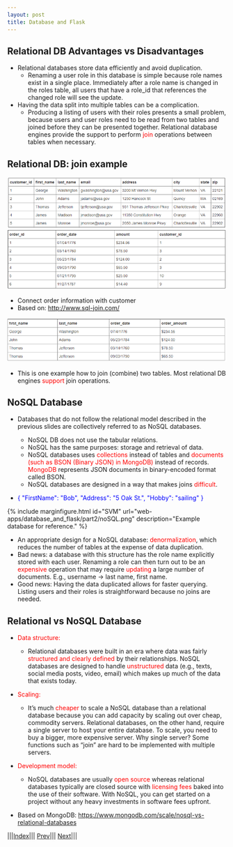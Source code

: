 ```yaml
---
layout: post
title: Database and Flask
---
```


## Relational DB Advantages vs Disadvantages

* Relational databases store data efficiently and avoid duplication. 
  * Renaming a user role in this database is simple because role names exist in a single place. Immediately after a role name is changed in the roles table, all users that have a role_id that references the changed role will see the update.
* Having the data split into multiple tables can be a complication.
  * Producing a listing of users with their roles presents a small problem, because users and user roles need to be read from two tables and joined before they can be presented together. Relational database engines provide the support to perform <font color=red>join</font> operations between tables when necessary.
  
## Relational DB: join example

![](rdb.png)
![](rdb1.png)

* Connect order information with customer
* Based on: <http://www.sql-join.com/>

![](rdb2.png)
* This is one example how to join (combine) two tables.
Most relational DB engines <font color=red>support</font> join operations.

## NoSQL Database

* Databases that do not follow the relational model described in the previous slides are collectively referred to as NoSQL databases.
  * NoSQL DB does not use the tabular relations.
  * NoSQL has the same purposes: storage and retrieval of data.
  * NoSQL databases uses <font color=red>collections</font> instead of tables and <font color=red>documents (such as BSON (Binary JSON) in MongoDB)</font> instead of records. <font color=red>MongoDB</font> represents JSON documents in binary-encoded format called BSON.
  * NoSQL databases are designed in a way that makes joins <font color=red>difficult</font>.

* <font color=blue>{
    "FirstName": "Bob", 
    "Address": "5 Oak St.", 
    "Hobby": "sailing"
}</font>

{% include marginfigure.html id="SVM" url="web-apps/database_and_flask/part2/noSQL.png" description="Example database for reference." %}

* An appropriate design for a NoSQL database: <font color=red>denormalization</font>, which reduces the number of tables at the expense of data duplication.
* Bad news: a database with this structure has the role name explicitly stored with each user. Renaming a role can then turn out to be an <font color=red>expensive</font> operation that may require <font color=red>updating</font> a large number of documents. E.g., username -> last name, first name.
* Good news: Having the data duplicated allows for faster querying. Listing users and their roles is straightforward because no joins are needed.

## Relational vs NoSQL Database

* <font color=red>Data structure:</font> 
  * Relational databases were built in an era where data was fairly <font color=red>structured and clearly defined</font> by their relationships. NoSQL databases are designed to handle <font color=red>unstructured</font> data (e.g., texts, social media posts, video, email) which makes up much of the data that exists today.
* <font color=red>Scaling:</font> 
  * It’s much <font color=red>cheaper</font> to scale a NoSQL database than a relational database because you can add capacity by scaling out over cheap, commodity servers. Relational databases, on the other hand, require a single server to host your entire database. To scale, you need to buy a bigger, more expensive server. Why single server? Some functions such as “join” are hard to be implemented with multiple servers.
* <font color=red>Development model:</font> 
  * NoSQL databases are usually <font color=red>open source</font> whereas relational databases typically are closed source with <font color=red>licensing fees</font> baked into the use of their software. With NoSQL, you can get started on a project without any heavy investments in software fees upfront.

* Based on MongoDB: <https://www.mongodb.com/scale/nosql-vs-relational-databases>

|||[Index](../../)||| [Prev](../)||| [Next](../part3/)|||














